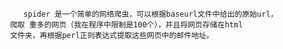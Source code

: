         spider 是一个简单的网络爬虫，可以根据baseurl文件中给出的原始url，
     爬取 重多的网页（我在程序中限制是100个），并且将网页存储在html
     文件夹，再根据perl正则表达式提取这些网页中的邮件地址。
